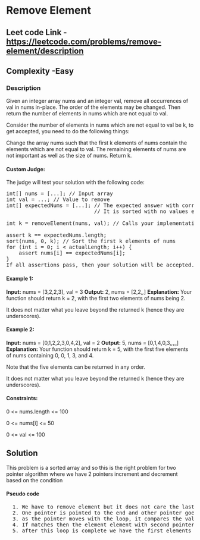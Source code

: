 # Remove Element

## Leet code Link - https://leetcode.com/problems/remove-element/description

## Complexity -Easy

### Description
Given an integer array nums and an integer val, remove all occurrences of val in nums in-place. The order of the elements may be changed. Then return the number of elements in nums which are not equal to val.

Consider the number of elements in nums which are not equal to val be k, to get accepted, you need to do the following things:

Change the array nums such that the first k elements of nums contain the elements which are not equal to val. The remaining elements of nums are not important as well as the size of nums.
Return k.
#### Custom Judge:

The judge will test your solution with the following code:
<pre>
int[] nums = [...]; // Input array
int val = ...; // Value to remove
int[] expectedNums = [...]; // The expected answer with correct length.
                            // It is sorted with no values equaling val.

int k = removeElement(nums, val); // Calls your implementation

assert k == expectedNums.length;
sort(nums, 0, k); // Sort the first k elements of nums
for (int i = 0; i < actualLength; i++) {
    assert nums[i] == expectedNums[i];
}
If all assertions pass, then your solution will be accepted.
</pre>
 

#### Example 1:

**Input:** nums = [3,2,2,3], val = 3
**Output:** 2, nums = [2,2,_,_]
**Explanation:** Your function should return k = 2, with the first two elements of nums being 2.

It does not matter what you leave beyond the returned k (hence they are underscores).
#### Example 2:

**Input:** nums = [0,1,2,2,3,0,4,2], val = 2
**Output:** 5, nums = [0,1,4,0,3,_,_,_]
**Explanation:** Your function should return k = 5, with the first five elements of nums containing 0, 0, 1, 3, and 4.

Note that the five elements can be returned in any order.

It does not matter what you leave beyond the returned k (hence they are underscores).
 

#### Constraints:

0 <= nums.length <= 100

0 <= nums[i] <= 50

0 <= val <= 100

## Solution
This problem is a sorted array and so this is the right problem for two pointer algorithm where we have 2 pointers increment and decrement based on the condition

#### Pseudo code
<pre>
  1. We have to remove element but it does not care the last elements and only considers the elements less than the returned index.
  2. One pointer is pointed to the end and other pointer goes with the loop 
  3. as the pointer moves with the loop, it compares the value with the value of removable element. 
  4. If matches then the element element with second pointer is copied here and decrement the pointer
  5. after this loop is complete we have the first elements till the second pointer without the removable element. So we would return the index.
</pre>
